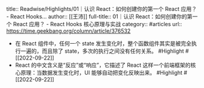 title:: Readwise/Highlights/01｜认识 React：如何创建你的第一个 React 应用？ - React Hooks...
author:: [[王沛]]
full-title:: 01｜认识 React：如何创建你的第一个 React 应用？ - React Hooks 核心原理与实战
category:: #articles
url:: https://time.geekbang.org/column/article/376532

- 在 React 组件中，任何一个 state 发生变化时，整个函数组件其实是被完全执行一遍的，而且除了 state，多次的执行之间没有任何关系。 #Highlight #[[2022-09-22]]
- React 的中文含义是“反应”或“响应”，它描述了 React 这样一个前端框架的核心原理：当数据发生变化时，UI 能够自动把变化反映出来。 #Highlight #[[2022-09-22]]
